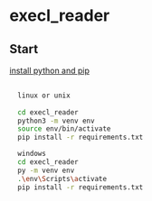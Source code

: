 # execl_reader

## Start

<a href="https://packaging.python.org/guides/installing-using-pip-and-virtual-environments/">install python and pip</a>

```bash
  
  linux or unix
  
  cd execl_reader
  python3 -m venv env
  source env/bin/activate
  pip install -r requirements.txt

  windows
  cd execl_reader
  py -m venv env
  .\env\Scripts\activate
  pip install -r requirements.txt

  

```
